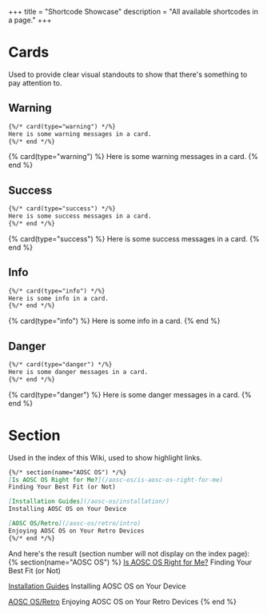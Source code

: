 +++
title = "Shortcode Showcase"
description = "All available shortcodes in a page."
+++

# Cards
Used to provide clear visual standouts to show that there's something to pay attention to.
## Warning
```markdown
{%/* card(type="warning") */%}
Here is some warning messages in a card.
{%/* end */%}
```
{% card(type="warning") %}
Here is some warning messages in a card.
{% end %}

## Success
```markdown
{%/* card(type="success") */%}
Here is some success messages in a card.
{%/* end */%}
```
{% card(type="success") %}
Here is some success messages in a card.
{% end %}

## Info
```markdown
{%/* card(type="info") */%}
Here is some info in a card.
{%/* end */%}
```
{% card(type="info") %}
Here is some info in a card.
{% end %}

## Danger
```markdown
{%/* card(type="danger") */%}
Here is some danger messages in a card.
{%/* end */%}
```
{% card(type="danger") %}
Here is some danger messages in a card.
{% end %}

# Section
Used in the index of this Wiki, used to show highlight links.

```markdown
{%/* section(name="AOSC OS") */%}
[Is AOSC OS Right for Me?](/aosc-os/is-aosc-os-right-for-me)
Finding Your Best Fit (or Not)

[Installation Guides](/aosc-os/installation/)
Installing AOSC OS on Your Device

[AOSC OS/Retro](/aosc-os/retro/intro)
Enjoying AOSC OS on Your Retro Devices
{%/* end */%}
```

And here's the result (section number will not display on the index page):
{% section(name="AOSC OS") %}
[Is AOSC OS Right for Me?](/aosc-os/is-aosc-os-right-for-me)
Finding Your Best Fit (or Not)

[Installation Guides](/aosc-os/installation/)
Installing AOSC OS on Your Device

[AOSC OS/Retro](/aosc-os/retro/intro)
Enjoying AOSC OS on Your Retro Devices
{% end %}

